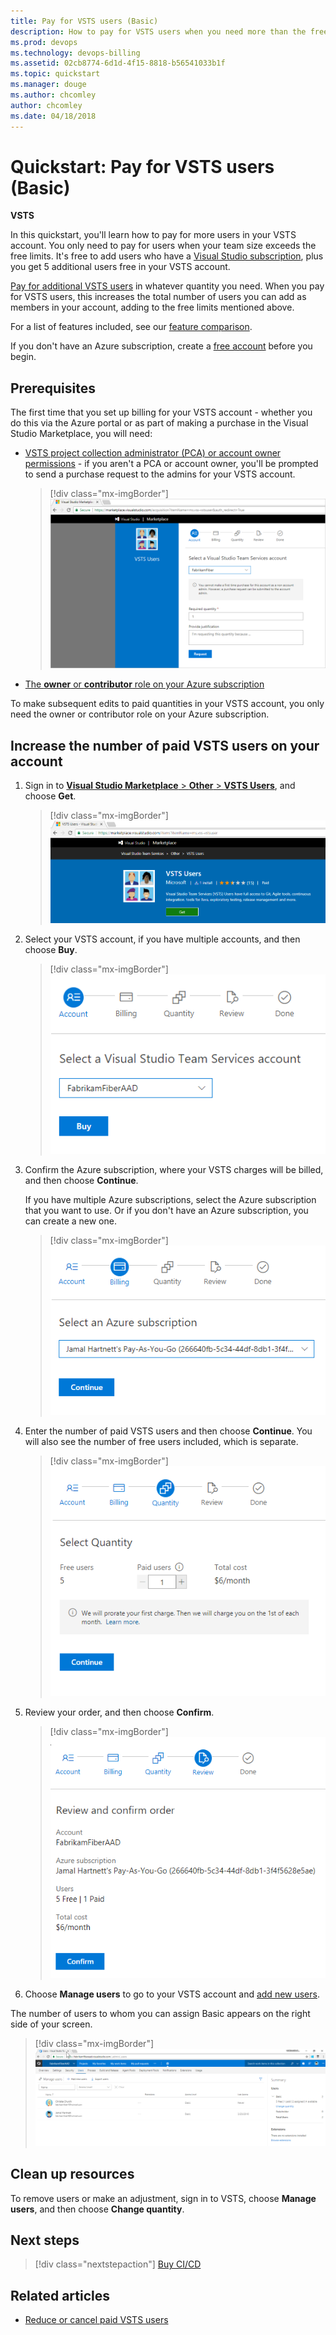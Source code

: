 ```yaml
---
title: Pay for VSTS users (Basic)
description: How to pay for VSTS users when you need more than the free amount (Visual Studio Online, VSO, VSTS, Marketplace)
ms.prod: devops
ms.technology: devops-billing
ms.assetid: 02cb8774-6d1d-4f15-8818-b56541033b1f
ms.topic: quickstart
ms.manager: douge
ms.author: chcomley
author: chcomley
ms.date: 04/18/2018
---
```

[//]: # (monikerRange: 'vsts')

# Quickstart: Pay for VSTS users (Basic)

**VSTS**

In this quickstart, you'll learn how to pay for more users in your VSTS account. You only need to pay for users when your team size exceeds the free limits. It's free to add users who have a [Visual Studio subscription](https://www.visualstudio.com/team-services/pricing/), plus you get 5 additional users free in your VSTS account.

[Pay for additional VSTS users](https://marketplace.visualstudio.com/items?itemName=ms.vss-vstsuser) in whatever quantity you need. When you pay for VSTS users, this increases the total number of users you can add as members in your account, adding to the free limits mentioned above.

For a list of features included, see our
[feature comparison](https://www.visualstudio.com/team-services/compare-features/).

If you don't have an Azure subscription, create a [free account](https://azure.microsoft.com/en-us/free/?WT.mc_id=A261C142F) before you begin.

## Prerequisites

The first time that you set up billing for your VSTS account - whether you do this via the Azure portal or as part of making a purchase in the Visual Studio Marketplace, you will need:

* [VSTS project collection administrator (PCA) or account owner permissions](../accounts/faq-add-delete-users.md#find-owner) - if you aren't a PCA or account owner, you'll be prompted to send a purchase request to the admins for your VSTS account.

   > [!div class="mx-imgBorder"]
![Non-project admin submit request](_img/buy-more-basic-access/non-account-admin-purchase-request.png)

* [The **owner** or **contributor** role on your Azure subscription](add-backup-billing-managers.md)

To make subsequent edits to paid quantities in your VSTS account, you only need the owner or contributor role on your Azure subscription.

<a name="buy-access-vs-marketplace"></a>

## Increase the number of paid VSTS users on your account

1. Sign in to [**Visual Studio Marketplace** > **Other** > **VSTS Users**](https://marketplace.visualstudio.com/items?itemName=ms.vss-vstsuser), and choose **Get**.

   > [!div class="mx-imgBorder"]
![Go to Visual Studio Marketplace, Other, VSTS Users](_img/buy-more-basic-access/marketplace-choose-get-vsts-users.PNG)

2. Select your VSTS account, if you have multiple accounts, and then choose **Buy**.

   > [!div class="mx-imgBorder"]
![Select your account](_img/buy-more-basic-access/marketplace-choose-buy.PNG)

3. Confirm the Azure subscription, where your VSTS charges will be billed, and then choose **Continue**.

   If you have multiple Azure subscriptions, select the Azure subscription that you want to use. Or if you don't have an Azure subscription, you can create a new one.

   > [!div class="mx-imgBorder"]
![Confirm or select your azure subscription](_img/buy-more-basic-access/marketplace-confirm-subscription.PNG)

4. Enter the number of paid VSTS users and then choose **Continue**. You will also see the number of free users included, which is separate.

   > [!div class="mx-imgBorder"]
![Enter the number of paid VSTS users](_img/buy-more-basic-access/marketplace-select-number-of-users.png)

5. Review your order, and then choose **Confirm**.

   > [!div class="mx-imgBorder"]
![VSTS Marketplace review and confirm order](_img/buy-more-basic-access/marketplace-choose-confirm.png)

6. Choose **Manage users** to go to your VSTS account and [add new users](../accounts/add-account-users-from-user-hub.md).

The number of users to whom you can assign Basic appears on the right side of your screen.

   > [!div class="mx-imgBorder"]
![Number of users to whom you can assign Basic](_img/buy-more-basic-access/vsts-manage-users.png)

## Clean up resources

To remove users or make an adjustment, sign in to VSTS, choose **Manage users**, and then choose **Change quantity**.

## Next steps

> [!div class="nextstepaction"]
> [Buy CI/CD](https://docs.microsoft.com/en-us/vsts/billing/buy-more-build-vs?view=vsts)

## Related articles

* [Reduce or cancel paid VSTS users](reduce-cancel-paid-vsts-users.md)
